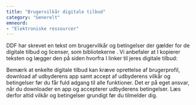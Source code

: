 ```yaml
---
title: "Brugervilkår digitale tilbud"
category: "Generelt"
emneord:
- "Elektroniske ressourcer"
---
```


DDF har skrevet en tekst om brugervilkår og betingelser der gælder for de digitale tilbud og licenser, som bibliotekerne . Vi anbefaler at I kopierer teksten og lægger den på siden hvorfra I linker til jeres digitale tilbud: 

Bemærk at enkelte digitale tilbud kan kræve oprettelse af brugerprofil, download af udbyderens app samt accept af udbyderens vilkår og betingelser før du får fuld adgang til alle funktioner. Det er på eget ansvar, når du downloader en app og accepterer udbyderens betingelser. Læs derfor altid vilkår og betingelser grundigt før du tilmelder dig.  
